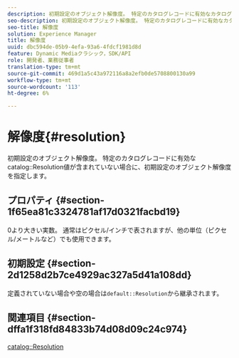 ```yaml
---
description: 初期設定のオブジェクト解像度。 特定のカタログレコードに有効なカタログ解像度の値が含まれていない場合に、初期設定のオブジェクト解像度を指定します。
seo-description: 初期設定のオブジェクト解像度。 特定のカタログレコードに有効なカタログ解像度の値が含まれていない場合に、初期設定のオブジェクト解像度を指定します。
seo-title: 解像度
solution: Experience Manager
title: 解像度
uuid: dbc594de-05b9-4efa-93a6-4fdcf1981d8d
feature: Dynamic Mediaクラシック，SDK/API
role: 開発者、業務従事者
translation-type: tm+mt
source-git-commit: 469d1a5c43a972116a8a2efb0de5708800130a99
workflow-type: tm+mt
source-wordcount: '113'
ht-degree: 6%

---
```



# 解像度{#resolution}

初期設定のオブジェクト解像度。 特定のカタログレコードに有効なcatalog::Resolution値が含まれていない場合に、初期設定のオブジェクト解像度を指定します。

## プロパティ {#section-1f65ea81c3324781af17d0321facbd19}

0より大きい実数。 通常はピクセル/インチで表されますが、他の単位（ピクセル/メートルなど）でも使用できます。

## 初期設定 {#section-2d1258d2b7ce4929ac327a5d41a108dd}

定義されていない場合や空の場合は`default::Resolution`から継承されます。

## 関連項目 {#section-dffa1f318fd84833b74d08d09c24c974}

[catalog::Resolution](../../../../../is-api/image-catalog/image-serving-api-ref/c-image-catalog-reference/c-image-svg-data-reference/c-image-data-reference/r-resolution-cat.md#reference-de489f5f36b64bd0831749546f8728e1)
